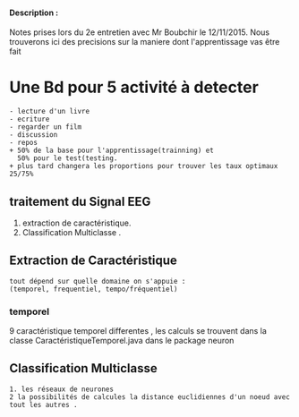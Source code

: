 #### Description :
Notes prises lors du 2e entretien avec Mr Boubchir le 12/11/2015. Nous trouverons ici des precisions
sur la maniere dont l'apprentissage vas être fait


Une Bd pour 5 activité à detecter
========================
    - lecture d'un livre
    - ecriture
    - regarder un film
    - discussion
    - repos
    + 50% de la base pour l'apprentissage(trainning) et
      50% pour le test(testing.
    + plus tard changera les proportions pour trouver les taux optimaux 25/75%

## traitement du  Signal EEG
   1. extraction de caractéristique.
   2. Classification Multiclasse .

## Extraction de Caractéristique
    tout dépend sur quelle domaine on s'appuie :
    (temporel, frequentiel, tempo/fréquentiel)
### temporel
9 caractéristique temporel differentes , les calculs se trouvent dans la classe
CaractéristiqueTemporel.java dans le package neuron

## Classification Multiclasse
    1. les réseaux de neurones
    2 la possibilités de calcules la distance euclidiennes d'un noeud avec tout les autres .


